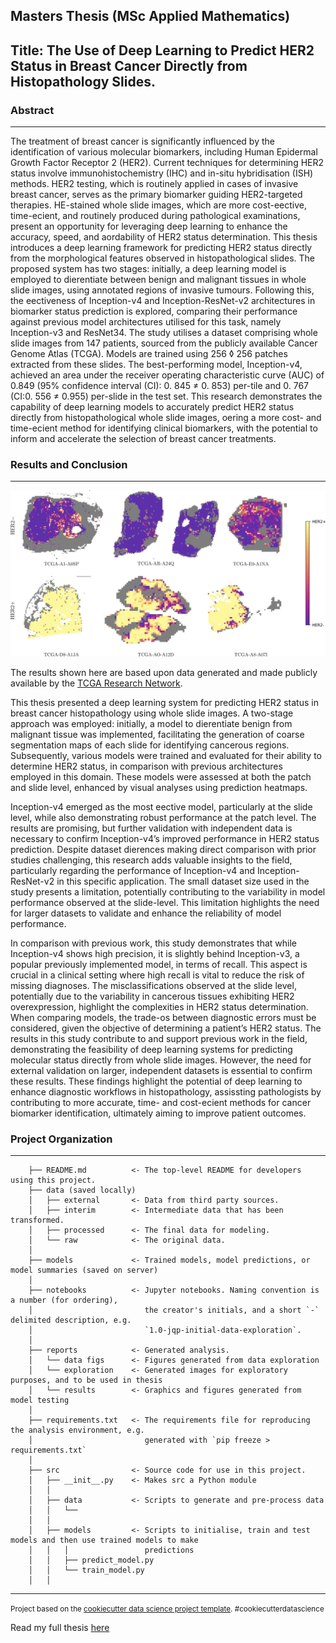 ## Masters Thesis (MSc Applied Mathematics)

## Title: The Use of Deep Learning to Predict HER2 Status in Breast Cancer Directly from Histopathology Slides.

### Abstract
------------
The treatment of breast cancer is significantly influenced by the identification of various
molecular biomarkers, including Human Epidermal Growth Factor Receptor 2 (HER2).
Current techniques for determining HER2 status involve immunohistochemistry (IHC) and
in-situ hybridisation (ISH) methods. HER2 testing, which is routinely applied in cases of
invasive breast cancer, serves as the primary biomarker guiding HER2-targeted therapies.
HE-stained whole slide images, which are more cost-e ective, time-e cient, and routinely
produced during pathological examinations, present an opportunity for leveraging deep
learning to enhance the accuracy, speed, and a ordability of HER2 status determination.
This thesis introduces a deep learning framework for predicting HER2 status directly from
the morphological features observed in histopathological slides. The proposed system has
two stages: initially, a deep learning model is employed to di erentiate between benign
and malignant tissues in whole slide images, using annotated regions of invasive tumours.
Following this, the e ectiveness of Inception-v4 and Inception-ResNet-v2 architectures in
biomarker status prediction is explored, comparing their performance against previous
model architectures utilised for this task, namely Inception-v3 and ResNet34. The study
utilises a dataset comprising whole slide images from 147 patients, sourced from the
publicly available Cancer Genome Atlas (TCGA). Models are trained using 256 ◊ 256
patches extracted from these slides. The best-performing model, Inception-v4, achieved
an area under the receiver operating characteristic curve (AUC) of 0.849 (95% confidence
interval (CI): 0. 845 ≠ 0. 853) per-tile and 0. 767 (CI:0. 556 ≠ 0.955) per-slide in the test set.
This research demonstrates the capability of deep learning models to accurately predict
HER2 status directly from histopathological whole slide images, o ering a more cost- and
time-e cient method for identifying clinical biomarkers, with the potential to inform and
accelerate the selection of breast cancer treatments.

### Results and Conclusion
------------

![Heat Map](stage2_heatmaps_correct.jpg)

The results shown here are based upon data generated and made publicly available by the
[TCGA Research Network](http://cancergenome.nih.gov/).

This thesis presented a deep learning system for predicting HER2 status in breast cancer
histopathology using whole slide images. A two-stage approach was employed: initially,
a model to di erentiate benign from malignant tissue was implemented, facilitating the
generation of coarse segmentation maps of each slide for identifying cancerous regions.
Subsequently, various models were trained and evaluated for their ability to determine
HER2 status, in comparison with previous architectures employed in this domain. These
models were assessed at both the patch and slide level, enhanced by visual analyses using
prediction heatmaps.

Inception-v4 emerged as the most e ective model, particularly at the slide level, while
also demonstrating robust performance at the patch level. The results are promising,
but further validation with independent data is necessary to confirm Inception-v4’s
improved performance in HER2 status prediction. Despite dataset di erences making
direct comparison with prior studies challenging, this research adds valuable insights to
the field, particularly regarding the performance of Inception-v4 and Inception-ResNet-v2
in this specific application. The small dataset size used in the study presents a limitation,
potentially contributing to the variability in model performance observed at the slide-level.
This limitation highlights the need for larger datasets to validate and enhance the reliability
of model performance.

In comparison with previous work, this study demonstrates that while Inception-v4 shows
high precision, it is slightly behind Inception-v3, a popular previously implemented model,
in terms of recall. This aspect is crucial in a clinical setting where high recall is vital to
reduce the risk of missing diagnoses. The misclassifications observed at the slide level,
potentially due to the variability in cancerous tissues exhibiting HER2 overexpression,
highlight the complexities in HER2 status determination. When comparing models, the
trade-o s between diagnostic errors must be considered, given the objective of determining a patient’s HER2 status.
The results in this study contribute to and support previous work in the field, demonstrating
the feasibility of deep learning systems for predicting molecular status directly from whole
slide images. However, the need for external validation on larger, independent datasets is
essential to confirm these results. These findings highlight the potential of deep learning
to enhance diagnostic workflows in histopathology, assissting pathologists by contributing
to more accurate, time- and cost-e cient methods for cancer biomarker identification,
ultimately aiming to improve patient outcomes.


### Project Organization
------------
```
    ├── README.md          <- The top-level README for developers using this project.
    ├── data (saved locally)
    │   ├── external       <- Data from third party sources.
    │   ├── interim        <- Intermediate data that has been transformed.
    │   ├── processed      <- The final data for modeling.
    │   └── raw            <- The original data.
    │
    ├── models             <- Trained models, model predictions, or model summaries (saved on server)
    │
    ├── notebooks          <- Jupyter notebooks. Naming convention is a number (for ordering),
    │                         the creator's initials, and a short `-` delimited description, e.g.
    │                         `1.0-jqp-initial-data-exploration`.
    │
    ├── reports            <- Generated analysis.
    │   └── data figs      <- Figures generated from data exploration
    │   └── exploration    <- Generated images for exploratory purposes, and to be used in thesis
    │   └── results        <- Graphics and figures generated from model testing
    │
    ├── requirements.txt   <- The requirements file for reproducing the analysis environment, e.g.
    │                         generated with `pip freeze > requirements.txt`
    │
    ├── src                <- Source code for use in this project.
    │   ├── __init__.py    <- Makes src a Python module
    │   │
    │   ├── data           <- Scripts to generate and pre-process data
    │   │   └── 
    │   │
    │   ├── models         <- Scripts to initialise, train and test models and then use trained models to make
    │   │   │                 predictions
    │   │   ├── predict_model.py
    │   │   └── train_model.py
    │   │
```
--------

<p><small>Project based on the <a target="_blank" href="https://drivendata.github.io/cookiecutter-data-science/">cookiecutter data science project template</a>. #cookiecutterdatascience</small></p>


Read my full thesis [here](https://www.icloud.com/iclouddrive/05ez5dzMg95pkougBibqVgunA#FINAL%5FSUBMISSION)

